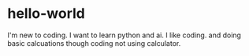 # hello-world
I'm new to coding. I want to learn python and ai.
I like coding. and doing basic calcuations though coding not using calculator.
